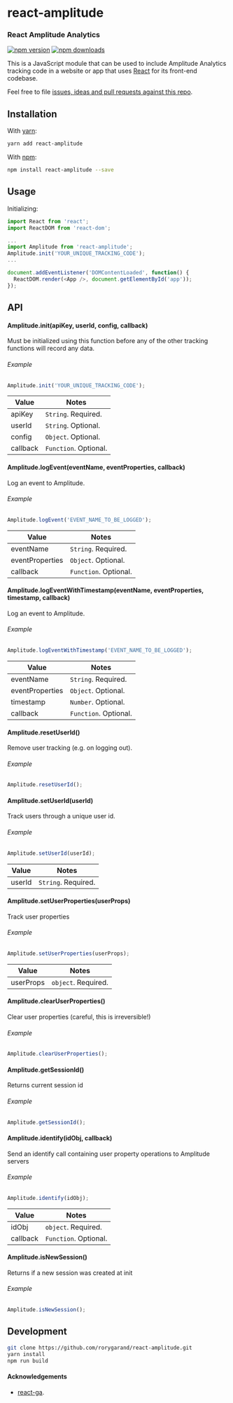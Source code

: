 # react-amplitude
### React Amplitude Analytics

[![npm version](https://img.shields.io/npm/v/react-amplitude.svg?style=flat-square)](https://www.npmjs.com/package/react-amplitude)
[![npm downloads](https://img.shields.io/npm/dm/react-amplitude.svg?style=flat-square)](https://www.npmjs.com/package/react-amplitude)

This is a JavaScript module that can be used to include Amplitude Analytics tracking code in a website or app that uses [React](https://facebook.github.io/react/) for its front-end codebase.

Feel free to file [issues, ideas and pull requests against this repo](https://github.com/react-amplitude/react-amplitude/issues).

## Installation

With [yarn](https://yarnpkg.com/en/docs/getting-started//):
```bash
yarn add react-amplitude
```

With [npm](https://www.npmjs.com/):
```bash
npm install react-amplitude --save
```

## Usage

Initializing:

```js
import React from 'react';
import ReactDOM from 'react-dom';

...
import Amplitude from 'react-amplitude';
Amplitude.init('YOUR_UNIQUE_TRACKING_CODE');
...

document.addEventListener('DOMContentLoaded', function() {
  ReactDOM.render(<App />, document.getElementById('app'));
});

```

## API

#### Amplitude.init(apiKey, userId, config, callback)

Must be initialized using this function before any of the other tracking functions will record any data.

###### Example

```js
Amplitude.init('YOUR_UNIQUE_TRACKING_CODE');
```

|Value|Notes|
|------|-----|
|apiKey| `String`. Required.|
|userId| `String`. Optional.|
|config| `Object`. Optional.|
|callback| `Function`. Optional.|

#### Amplitude.logEvent(eventName, eventProperties, callback)

Log an event to Amplitude.

###### Example

```js
Amplitude.logEvent('EVENT_NAME_TO_BE_LOGGED');
```

|Value|Notes|
|------|-----|
|eventName| `String`. Required.|
|eventProperties| `Object`. Optional.|
|callback| `Function`. Optional.|

#### Amplitude.logEventWithTimestamp(eventName, eventProperties, timestamp, callback)

Log an event to Amplitude.

###### Example

```js
Amplitude.logEventWithTimestamp('EVENT_NAME_TO_BE_LOGGED');
```

|Value|Notes|
|------|-----|
|eventName| `String`. Required.|
|eventProperties| `Object`. Optional.|
|timestamp| `Number`. Optional.|
|callback| `Function`. Optional.|

#### Amplitude.resetUserId()

Remove user tracking (e.g. on logging out).

###### Example

```js
Amplitude.resetUserId();
```

#### Amplitude.setUserId(userId)

Track users through a unique user id.

###### Example

```js
Amplitude.setUserId(userId);
```

|Value|Notes|
|------|-----|
|userId| `String`. Required.|

#### Amplitude.setUserProperties(userProps)

Track user properties

###### Example

```js
Amplitude.setUserProperties(userProps);
```

|Value|Notes|
|------|-----|
|userProps| `object`. Required.|

#### Amplitude.clearUserProperties()

Clear user properties
(careful, this is irreversible!)

###### Example

```js
Amplitude.clearUserProperties();
```

#### Amplitude.getSessionId()

Returns current session id

###### Example

```js
Amplitude.getSessionId();
```

#### Amplitude.identify(idObj, callback)

Send an identify call containing user property operations to Amplitude servers

###### Example

```js
Amplitude.identify(idObj);
```

|Value|Notes|
|------|-----|
|idObj| `object`. Required.|
|callback| `Function`. Optional.|

#### Amplitude.isNewSession()

Returns if a new session was created at init

###### Example

```js
Amplitude.isNewSession();
```


## Development

```bash
git clone https://github.com/rorygarand/react-amplitude.git
yarn install
npm run build
```

#### Acknowledgements

* [react-ga](https://github.com/react-ga/react-ga).
